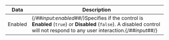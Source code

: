 | Data                                      | Description                                                                                                                                                            |
| ----------------------------------------- | ---------------------------------------------------------------------------------------------------------------------------------------------------------------------- |
| <span className="ndl-data">Enabled</span> | {/*##input:enabled##*/}Specifies if the control is **Enabled** (`true`) or **Disabled** (`false`). A disabled control will not respond to any user interaction.{/*##input##*/} |
